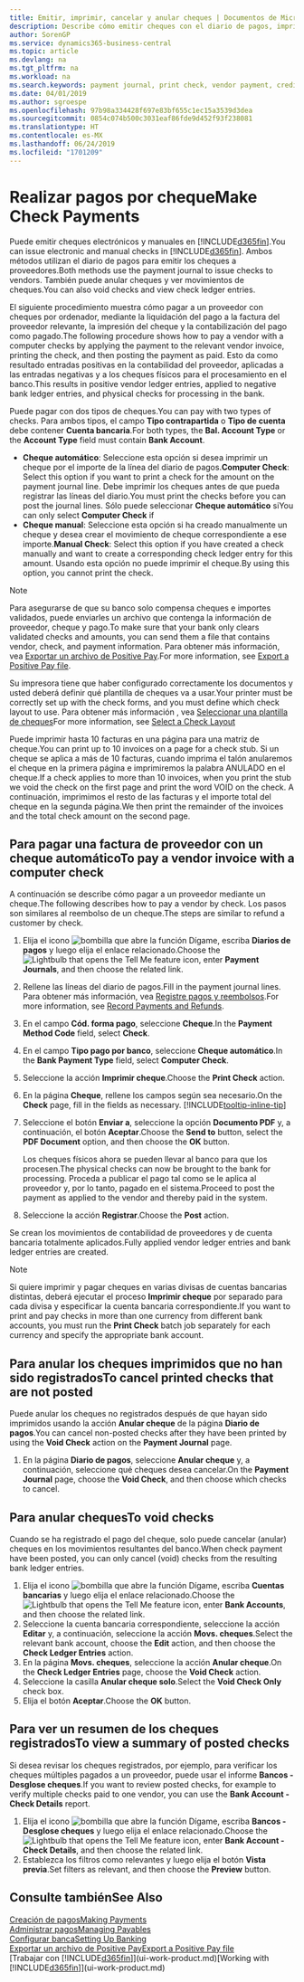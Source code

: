 ```yaml
---
title: Emitir, imprimir, cancelar y anular cheques | Documentos de Microsoft
description: Describe cómo emitir cheques con el diario de pagos, imprimir cheques y anular o ver movimientos de cheques en Business Central.
author: SorenGP
ms.service: dynamics365-business-central
ms.topic: article
ms.devlang: na
ms.tgt_pltfrm: na
ms.workload: na
ms.search.keywords: payment journal, print check, vendor payment, creditor, debt, balance due, AP
ms.date: 04/01/2019
ms.author: sgroespe
ms.openlocfilehash: 97b98a334428f697e83bf655c1ec15a3539d3dea
ms.sourcegitcommit: 0854c074b500c3031eaf86fde9d452f93f238081
ms.translationtype: HT
ms.contentlocale: es-MX
ms.lasthandoff: 06/24/2019
ms.locfileid: "1701209"
---
```

# <a name="make-check-payments"></a><span data-ttu-id="452b2-103">Realizar pagos por cheque</span><span class="sxs-lookup"><span data-stu-id="452b2-103">Make Check Payments</span></span>
<span data-ttu-id="452b2-104">Puede emitir cheques electrónicos y manuales en [!INCLUDE[d365fin](includes/d365fin_md.md)].</span><span class="sxs-lookup"><span data-stu-id="452b2-104">You can issue electronic and manual checks in [!INCLUDE[d365fin](includes/d365fin_md.md)].</span></span> <span data-ttu-id="452b2-105">Ambos métodos utilizan el diario de pagos para emitir los cheques a proveedores.</span><span class="sxs-lookup"><span data-stu-id="452b2-105">Both methods use the payment journal to issue checks to vendors.</span></span> <span data-ttu-id="452b2-106">También puede anular cheques y ver movimientos de cheques.</span><span class="sxs-lookup"><span data-stu-id="452b2-106">You can also void checks and view check ledger entries.</span></span>

<span data-ttu-id="452b2-107">El siguiente procedimiento muestra cómo pagar a un proveedor con cheques por ordenador, mediante la liquidación del pago a la factura del proveedor relevante, la impresión del cheque y la contabilización del pago como pagado.</span><span class="sxs-lookup"><span data-stu-id="452b2-107">The following procedure shows how to pay a vendor with a computer checks by applying the payment to the relevant vendor invoice, printing the check, and then posting the payment as paid.</span></span> <span data-ttu-id="452b2-108">Esto da como resultado entradas positivas en la contabilidad del proveedor, aplicadas a las entradas negativas y a los cheques físicos para el procesamiento en el banco.</span><span class="sxs-lookup"><span data-stu-id="452b2-108">This results in positive vendor ledger entries, applied to negative bank ledger entries, and physical checks for processing in the bank.</span></span>

<span data-ttu-id="452b2-109">Puede pagar con dos tipos de cheques.</span><span class="sxs-lookup"><span data-stu-id="452b2-109">You can pay with two types of checks.</span></span> <span data-ttu-id="452b2-110">Para ambos tipos, el campo **Tipo contrapartida** o **Tipo de cuenta** debe contener **Cuenta bancaria**.</span><span class="sxs-lookup"><span data-stu-id="452b2-110">For both types, the **Bal. Account Type** or the **Account Type** field must contain **Bank Account**.</span></span>

- <span data-ttu-id="452b2-111">**Cheque automático**: Seleccione esta opción si desea imprimir un cheque por el importe de la línea del diario de pagos.</span><span class="sxs-lookup"><span data-stu-id="452b2-111">**Computer Check**: Select this option if you want to print a check for the amount on the payment journal line.</span></span> <span data-ttu-id="452b2-112">Debe imprimir los cheques antes de que pueda registrar las líneas del diario.</span><span class="sxs-lookup"><span data-stu-id="452b2-112">You must print the checks before you can post the journal lines.</span></span> <span data-ttu-id="452b2-113">Sólo puede seleccionar **Cheque automático** si</span><span class="sxs-lookup"><span data-stu-id="452b2-113">You can only select **Computer Check** if</span></span>
- <span data-ttu-id="452b2-114">**Cheque manual**: Seleccione esta opción si ha creado manualmente un cheque y desea crear el movimiento de cheque correspondiente a ese importe.</span><span class="sxs-lookup"><span data-stu-id="452b2-114">**Manual Check**: Select this option if you have created a check manually and want to create a corresponding check ledger entry for this amount.</span></span> <span data-ttu-id="452b2-115">Usando esta opción no puede imprimir el cheque.</span><span class="sxs-lookup"><span data-stu-id="452b2-115">By using this option, you cannot print the check.</span></span>

> [!NOTE]  
> <span data-ttu-id="452b2-116">Para asegurarse de que su banco solo compensa cheques e importes validados, puede enviarles un archivo que contenga la información de proveedor, cheque y pago.</span><span class="sxs-lookup"><span data-stu-id="452b2-116">To make sure that your bank only clears validated checks and amounts, you can send them a file that contains vendor, check, and payment information.</span></span> <span data-ttu-id="452b2-117">Para obtener más información, vea [Exportar un archivo de Positive Pay](finance-how-positive-pay.md).</span><span class="sxs-lookup"><span data-stu-id="452b2-117">For more information, see [Export a Positive Pay file](finance-how-positive-pay.md).</span></span>

<span data-ttu-id="452b2-118">Su impresora tiene que haber configurado correctamente los documentos y usted deberá definir qué plantilla de cheques va a usar.</span><span class="sxs-lookup"><span data-stu-id="452b2-118">Your printer must be correctly set up with the check forms, and you must define which check layout to use.</span></span> <span data-ttu-id="452b2-119">Para obtener más información , vea [Seleccionar una plantilla de cheques](finance-how-define-check-layouts.md)</span><span class="sxs-lookup"><span data-stu-id="452b2-119">For more information, see [Select a Check Layout](finance-how-define-check-layouts.md)</span></span>

<span data-ttu-id="452b2-120">Puede imprimir hasta 10 facturas en una página para una matriz de cheque.</span><span class="sxs-lookup"><span data-stu-id="452b2-120">You can print up to 10 invoices on a page for a check stub.</span></span> <span data-ttu-id="452b2-121">Si un cheque se aplica a más de 10 facturas, cuando imprima el talón anularemos el cheque en la primera página e imprimiremos la palabra ANULADO en el cheque.</span><span class="sxs-lookup"><span data-stu-id="452b2-121">If a check applies to more than 10 invoices, when you print the stub we void the check on the first page and print the word VOID on the check.</span></span> <span data-ttu-id="452b2-122">A continuación, imprimimos el resto de las facturas y el importe total del cheque en la segunda página.</span><span class="sxs-lookup"><span data-stu-id="452b2-122">We then print the remainder of the invoices and the total check amount on the second page.</span></span>

## <a name="to-pay-a-vendor-invoice-with-a-computer-check"></a><span data-ttu-id="452b2-123">Para pagar una factura de proveedor con un cheque automático</span><span class="sxs-lookup"><span data-stu-id="452b2-123">To pay a vendor invoice with a computer check</span></span>
<span data-ttu-id="452b2-124">A continuación se describe cómo pagar a un proveedor mediante un cheque.</span><span class="sxs-lookup"><span data-stu-id="452b2-124">The following describes how to pay a vendor by check.</span></span> <span data-ttu-id="452b2-125">Los pasos son similares al reembolso de un cheque.</span><span class="sxs-lookup"><span data-stu-id="452b2-125">The steps are similar to refund a customer by check.</span></span>

1. <span data-ttu-id="452b2-126">Elija el icono ![bombilla que abre la función Dígame](media/ui-search/search_small.png "Dígame que desea hacer"), escriba **Diarios de pagos** y luego elija el enlace relacionado.</span><span class="sxs-lookup"><span data-stu-id="452b2-126">Choose the ![Lightbulb that opens the Tell Me feature](media/ui-search/search_small.png "Tell me what you want to do") icon, enter **Payment Journals**, and then choose the related link.</span></span>
2. <span data-ttu-id="452b2-127">Rellene las líneas del diario de pagos.</span><span class="sxs-lookup"><span data-stu-id="452b2-127">Fill in the payment journal lines.</span></span> <span data-ttu-id="452b2-128">Para obtener más información, vea [Registre pagos y reembolsos](payables-how-post-payments-refunds.md).</span><span class="sxs-lookup"><span data-stu-id="452b2-128">For more information, see [Record Payments and Refunds](payables-how-post-payments-refunds.md).</span></span>
3. <span data-ttu-id="452b2-129">En el campo **Cód. forma pago**, seleccione **Cheque**.</span><span class="sxs-lookup"><span data-stu-id="452b2-129">In the **Payment Method Code** field, select **Check**.</span></span>
4. <span data-ttu-id="452b2-130">En el campo **Tipo pago por banco**, seleccione **Cheque automático**.</span><span class="sxs-lookup"><span data-stu-id="452b2-130">In the **Bank Payment Type** field, select **Computer Check**.</span></span>
5. <span data-ttu-id="452b2-131">Seleccione la acción **Imprimir cheque**.</span><span class="sxs-lookup"><span data-stu-id="452b2-131">Choose the **Print Check** action.</span></span>
6. <span data-ttu-id="452b2-132">En la página **Cheque**, rellene los campos según sea necesario.</span><span class="sxs-lookup"><span data-stu-id="452b2-132">On the **Check** page, fill in the fields as necessary.</span></span> [!INCLUDE[tooltip-inline-tip](includes/tooltip-inline-tip_md.md)]
7. <span data-ttu-id="452b2-133">Seleccione el botón **Enviar a**, seleccione la opción **Documento PDF** y, a continuación, el botón **Aceptar**.</span><span class="sxs-lookup"><span data-stu-id="452b2-133">Choose the **Send to** button, select the **PDF Document** option, and then choose the **OK** button.</span></span>

    <span data-ttu-id="452b2-134">Los cheques físicos ahora se pueden llevar al banco para que los procesen.</span><span class="sxs-lookup"><span data-stu-id="452b2-134">The physical checks can now be brought to the bank for processing.</span></span> <span data-ttu-id="452b2-135">Proceda a publicar el pago tal como se le aplica al proveedor y, por lo tanto, pagado en el sistema.</span><span class="sxs-lookup"><span data-stu-id="452b2-135">Proceed to post the payment as applied to the vendor and thereby paid in the system.</span></span>
8. <span data-ttu-id="452b2-136">Seleccione la acción **Registrar**.</span><span class="sxs-lookup"><span data-stu-id="452b2-136">Choose the **Post** action.</span></span>

<span data-ttu-id="452b2-137">Se crean los movimientos de contabilidad de proveedores y de cuenta bancaria totalmente aplicados.</span><span class="sxs-lookup"><span data-stu-id="452b2-137">Fully applied vendor ledger entries and bank ledger entries are created.</span></span>

> [!NOTE]  
> <span data-ttu-id="452b2-138">Si quiere imprimir y pagar cheques en varias divisas de cuentas bancarias distintas, deberá ejecutar el proceso **Imprimir cheque** por separado para cada divisa y especificar la cuenta bancaria correspondiente.</span><span class="sxs-lookup"><span data-stu-id="452b2-138">If you want to print and pay checks in more than one currency from different bank accounts, you must run the **Print Check** batch job separately for each currency and specify the appropriate bank account.</span></span>

## <a name="to-cancel-printed-checks-that-are-not-posted"></a><span data-ttu-id="452b2-139">Para anular los cheques imprimidos que no han sido registrados</span><span class="sxs-lookup"><span data-stu-id="452b2-139">To cancel printed checks that are not posted</span></span>
<span data-ttu-id="452b2-140">Puede anular los cheques no registrados después de que hayan sido imprimidos usando la acción **Anular cheque** de la página **Diario de pagos**.</span><span class="sxs-lookup"><span data-stu-id="452b2-140">You can cancel non-posted checks after they have been printed by using the **Void Check** action on the **Payment Journal** page.</span></span>

1. <span data-ttu-id="452b2-141">En la página **Diario de pagos**, seleccione **Anular cheque** y, a continuación, seleccione qué cheques desea cancelar.</span><span class="sxs-lookup"><span data-stu-id="452b2-141">On the **Payment Journal** page, choose the **Void Check**, and then choose which checks to cancel.</span></span>

## <a name="to-void-checks"></a><span data-ttu-id="452b2-142">Para anular cheques</span><span class="sxs-lookup"><span data-stu-id="452b2-142">To void checks</span></span>
<span data-ttu-id="452b2-143">Cuando se ha registrado el pago del cheque, solo puede cancelar (anular) cheques en los movimientos resultantes del banco.</span><span class="sxs-lookup"><span data-stu-id="452b2-143">When check payment have been posted, you can only cancel (void) checks from the resulting bank ledger entries.</span></span>

1. <span data-ttu-id="452b2-144">Elija el icono ![bombilla que abre la función Dígame](media/ui-search/search_small.png "Dígame que desea hacer"), escriba **Cuentas bancarias** y luego elija el enlace relacionado.</span><span class="sxs-lookup"><span data-stu-id="452b2-144">Choose the ![Lightbulb that opens the Tell Me feature](media/ui-search/search_small.png "Tell me what you want to do") icon, enter **Bank Accounts**, and then choose the related link.</span></span>
2. <span data-ttu-id="452b2-145">Seleccione la cuenta bancaria correspondiente, seleccione la acción **Editar** y, a continuación, seleccione la acción **Movs. cheques**.</span><span class="sxs-lookup"><span data-stu-id="452b2-145">Select the relevant bank account, choose the **Edit** action, and then choose the **Check Ledger Entries** action.</span></span>
3. <span data-ttu-id="452b2-146">En la página **Movs. cheques**, seleccione la acción **Anular cheque**.</span><span class="sxs-lookup"><span data-stu-id="452b2-146">On the **Check Ledger Entries** page, choose the **Void Check** action.</span></span>
4. <span data-ttu-id="452b2-147">Seleccione la casilla **Anular cheque solo**.</span><span class="sxs-lookup"><span data-stu-id="452b2-147">Select the **Void Check Only** check box.</span></span>
5. <span data-ttu-id="452b2-148">Elija el botón **Aceptar**.</span><span class="sxs-lookup"><span data-stu-id="452b2-148">Choose the **OK** button.</span></span>

## <a name="to-view-a-summary-of-posted-checks"></a><span data-ttu-id="452b2-149">Para ver un resumen de los cheques registrados</span><span class="sxs-lookup"><span data-stu-id="452b2-149">To view a summary of posted checks</span></span>
<span data-ttu-id="452b2-150">Si desea revisar los cheques registrados, por ejemplo, para verificar los cheques múltiples pagados a un proveedor, puede usar el informe **Bancos - Desglose cheques**.</span><span class="sxs-lookup"><span data-stu-id="452b2-150">If you want to review posted checks, for example to verify multiple checks paid to one vendor, you can use the **Bank Account - Check Details** report.</span></span>
1. <span data-ttu-id="452b2-151">Elija el icono ![bombilla que abre la función Dígame](media/ui-search/search_small.png "Dígame que desea hacer"), escriba **Bancos - Desglose cheques** y luego elija el enlace relacionado.</span><span class="sxs-lookup"><span data-stu-id="452b2-151">Choose the ![Lightbulb that opens the Tell Me feature](media/ui-search/search_small.png "Tell me what you want to do") icon, enter **Bank Account - Check Details**, and then choose the related link.</span></span>
2. <span data-ttu-id="452b2-152">Establezca los filtros como relevantes y luego elija el botón **Vista previa**.</span><span class="sxs-lookup"><span data-stu-id="452b2-152">Set filters as relevant, and then choose the **Preview** button.</span></span>

## <a name="see-also"></a><span data-ttu-id="452b2-153">Consulte también</span><span class="sxs-lookup"><span data-stu-id="452b2-153">See Also</span></span>
[<span data-ttu-id="452b2-154">Creación de pagos</span><span class="sxs-lookup"><span data-stu-id="452b2-154">Making Payments</span></span>](payables-make-payments.md)  
[<span data-ttu-id="452b2-155">Administrar pagos</span><span class="sxs-lookup"><span data-stu-id="452b2-155">Managing Payables</span></span>](payables-manage-payables.md)  
[<span data-ttu-id="452b2-156">Configurar banca</span><span class="sxs-lookup"><span data-stu-id="452b2-156">Setting Up Banking</span></span>](bank-setup-banking.md)  
[<span data-ttu-id="452b2-157">Exportar un archivo de Positive Pay</span><span class="sxs-lookup"><span data-stu-id="452b2-157">Export a Positive Pay file</span></span>](finance-how-positive-pay.md)  
<span data-ttu-id="452b2-158">[Trabajar con [!INCLUDE[d365fin](includes/d365fin_md.md)]](ui-work-product.md)</span><span class="sxs-lookup"><span data-stu-id="452b2-158">[Working with [!INCLUDE[d365fin](includes/d365fin_md.md)]](ui-work-product.md)</span></span>  
